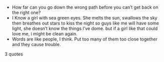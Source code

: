  - How far can you go down the wrong path before you can’t get back on the right one?
 - I Know a girl with sea green eyes. She melts the sun, swallows the sky then breathes out stars to kiss the night so guys like me will have some light, she doesn’t know the things I’ve dome. but if a girl like that could love me, i might be clean again.
 - Words are like people, I think. Put too many of them too close together and they cause trouble.

3 quotes